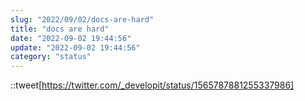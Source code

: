 ```yaml
---
slug: "2022/09/02/docs-are-hard"
title: "docs are hard"
date: "2022-09-02 19:44:56"
update: "2022-09-02 19:44:56"
category: "status"
---
```


::tweet[https://twitter.com/_developit/status/1565787881255337986]
